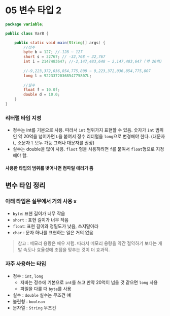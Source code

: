 # 05 변수 타입 2

```java
package variable;

public class Var8 {

    public static void main(String[] args) {
        //정수
        byte b = 127; //-128 ~ 127
        short s = 32767; // -32,768 ~ 32,767
        int i = 2147483647; //-2,147,483,648 ~ 2,147,483,647 (약 20억)
        
        //-9,223,372,036,854,775,808 ~ 9,223,372,036,854,775,807
        long l = 9223372036854775807L;
        
        //실수
        float f = 10.0f;
        double d = 10.0;
    }
}

```

### 리터럴 타입 지정
- 정수는 int를 기본으로 사용. 따라서 `int` 범위가지 표현할 수 있음. 숫자가 `int` 범위인 약 20억을 넘어가면 `L`을 붙여서 정수 리터럴을 `long`으로 변경해야 한다. (대문자 `L`, 소문자 `l` 모두 가능 그러나 대문자를 권장)
- 실수는 double을 많이 사용. `floot` 형을 사용하려면 `f`를 붙여서 `float`형으로 지정해야 함.

#### 사용한 타입의 범위를 벗어나면 컴파일 에러가 뜸


## 변수 타입 정리
### 아래 타입은 실무에서 거의 사용 x
- `byte`: 표현 길이가 너무 작음
- `short` : 표현 길이가 너무 작음
- `float`: 표현 길이와 정밀도가 낮음, 쓰지말아라
- `char` : 문자 하나를 표현하는 일은 거의 없음

> 참고 : 메모리 용량은 매우 저렴. 따라서 메모리 용량을 약간 절약하기 보다는 개발 속도나 효율성에 초점을 맞추는 것이 더 효과적.

### 자주 사용하는 타입
- 정수 : `int`, `long` 
    - 자바는 정수에 기본으로 `int`를 쓰고 만약 20억이 넘을 것 같으면 `long` 사용
    - 파일을 다룰 때 `byte`를 사용
- 실수 : `double` 실수는 무조건 얘
- 불린형 : `boolean`
- 문자열 : `String` 무조건
